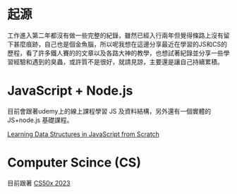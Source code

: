 # 起源
工作進入第二年都沒有做一些完整的紀錄，雖然已經入行兩年但覺得條路上沒有留下甚麼痕跡，自己也是個金魚腦，所以呢我想在這邊分享最近在學習的JS和CS的歷程，看了許多鐵人賽的的文章以及各路大神的教學，也想試著紀錄並分享一些學習經驗和遇到的臭蟲，或許質不是很好，就請見諒，主要還是讓自己持續累積。


# JavaScript + Node.js
  
  目前會跟著udemy上的線上課程學習 JS 及資料結構，另外還有一個實體的 JS+node.js 基礎課程。
    

  
   [Learning Data Structures in JavaScript from Scratch](https://www.udemy.com/course/learning-data-structures-in-javascript-from-scratch/ )

# Computer Scince (CS)

目前跟著 [CS50x 2023](https://www.youtube.com/watch?v=IDDmrzzB14M&list=PLhQjrBD2T380F_inVRXMIHCqLaNUd7bN4&index=1)